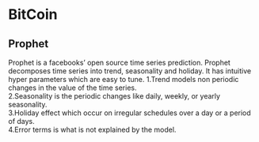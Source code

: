 # BitCoin 
## Prophet
Prophet is a facebooks’ open source time series prediction. Prophet decomposes time series into trend, seasonality and holiday. It has intuitive hyper parameters which are easy to tune.
1.Trend models non periodic changes in the value of the time series.</br>
2.Seasonality is the periodic changes like daily, weekly, or yearly seasonality.</br>
3.Holiday effect which occur on irregular schedules over a day or a period of days.</br>
4.Error terms is what is not explained by the model.</br>
